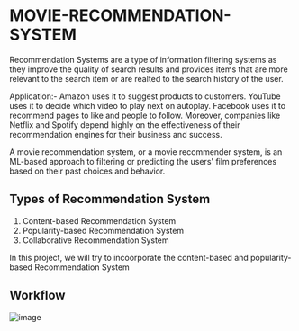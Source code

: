 # MOVIE-RECOMMENDATION-SYSTEM
Recommendation Systems are a type of information filtering systems as they improve the quality of search results and provides items that are more relevant to the search item or are realted to the search history of the user.

Application:-
Amazon uses it to suggest products to customers. 
YouTube uses it to decide which video to play next on autoplay. 
Facebook uses it to recommend pages to like and people to follow. 
Moreover, companies like Netflix and Spotify depend highly on the effectiveness of their recommendation engines for their business and success.

A movie recommendation system, or a movie recommender system, is an ML-based approach to filtering or predicting the users' film preferences based on their past choices and behavior.

## Types of Recommendation System
1. Content-based Recommendation System
2. Popularity-based Recommendation System
3. Collaborative Recommendation System

In this project, we will try to incoorporate the content-based and popularity-based Recommendation System

## Workflow
![image](https://user-images.githubusercontent.com/93417422/202836380-ec18b263-0bde-408e-a81c-e8354b258ce8.png)

